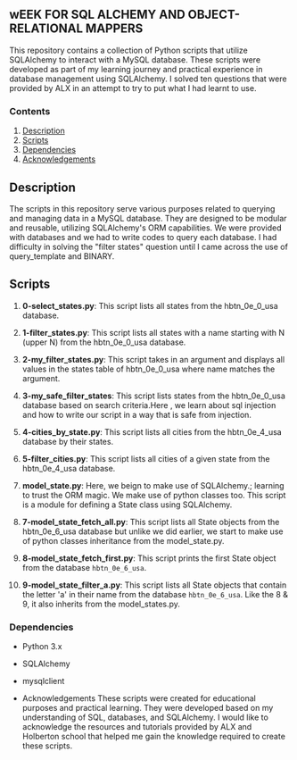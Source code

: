 ## wEEK FOR SQL ALCHEMY AND OBJECT-RELATIONAL MAPPERS

This repository contains a collection of Python scripts that utilize SQLAlchemy to interact with a MySQL database. These scripts were developed as part of my learning journey and practical experience in database management using SQLAlchemy. I solved ten questions that were provided by ALX in an attempt to try to put what I had learnt to use.

### Contents

1. [Description](#description)
2. [Scripts](#scripts)
3. [Dependencies](#dependencies)
4. [Acknowledgements](#acknowledgements)

## Description

The scripts in this repository serve various purposes related to querying and managing data in a MySQL database. They are designed to be modular and reusable, utilizing SQLAlchemy's ORM capabilities. We were provided with databases and we had to write codes to query each database. I had difficulty in solving the "filter states" question until I came across the use of query_template and BINARY.

## Scripts
1. **0-select_states.py**: This script lists all states from the hbtn_0e_0_usa database.

2. **1-filter_states.py**: This script lists all states with a name starting with N (upper N) from the hbtn_0e_0_usa database.

3. **2-my_filter_states.py**: This script takes in an argument and displays all values in the states table of hbtn_0e_0_usa where name matches the argument.

4. **3-my_safe_filter_states**: This script lists states from the hbtn_0e_0_usa database based on search criteria.Here , we learn about sql injection and how to write our script in a way that is safe from injection.

5. **4-cities_by_state.py**: This script lists all cities from the hbtn_0e_4_usa database by their states.

6. **5-filter_cities.py**: This script lists all cities of a given state from the hbtn_0e_4_usa database.

7. **model_state.py**: Here, we beign to make use of SQLAlchemy.; learning to trust the ORM magic. We make use of python classes too. This script is a module for defining a State class using SQLAlchemy.

8. **7-model_state_fetch_all.py**: This script lists all State objects from the hbtn_0e_6_usa database but unlike we did earlier, we start to make use of python classes inheritance from the model_state.py.

9. **8-model_state_fetch_first.py**: This script prints the first State object from the database `hbtn_0e_6_usa`. 

10. **9-model_state_filter_a.py**: This script lists all State objects that contain the letter 'a' in their name from the database `hbtn_0e_6_usa`. Like the 8 & 9, it also inherits from the model_states.py.

### Dependencies
- Python 3.x
- SQLAlchemy
- mysqlclient


- Acknowledgements
These scripts were created for educational purposes and practical learning. They were developed based on my understanding of SQL, databases, and SQLAlchemy. I would like to acknowledge the resources and tutorials provided by ALX and Holberton school that helped me gain the knowledge required to create these scripts.